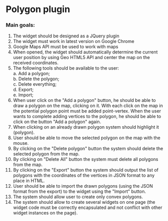 # Polygon plugin

### Main goals:

1. The widget should be designed as a JQuery plugin
2. The widget must work in latest version on Google Chrome
3. Google Maps API must be used to work with maps
4. When opened, the widget should automatically determine the current user position by using Geo HTML5 API and center the map on the received coordinates.
5. The following tools should be available to the user:  
    a. Add a polygon;  
    b. Delete the polygon;  
    c. Delete everything;  
    d. Export;  
    e. Import;  
6. When user click on the "Add a polygon" button, he should be able to draw a polygon on the map, clicking on it. With each click on the map in the potential polygon point must be added point-vertex. When the user wants to complete adding vertices to the polygon, he should be able to click on the button "Add a polygon" again.
7. When clicking on an already drawn polygon system should highlight it (polygon).
8. User should be able to move the selected polygon on the map with the mouse.
9. By clicking on the "Delete polygon" button the system should delete the selected polygon from the map.
10. By clicking on "Delete All" button the system must delete all polygons from the map.
11. By clicking on the "Export" button the system should output the list of polygons with the coordinates of the vertices in JSON format to any place in HTML.
12. User should be able to import the drawn polygons (using the JSON format from the export) to the widget using the "Import" button.
13. The system should allow user to create only convex polygons.
14. The system should allow to create several widgets on one page (the widget code must be correctly encapsulated and not conflict with other widget instances on the page).
